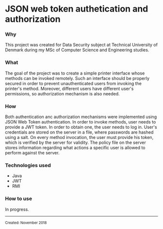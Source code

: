 <html>
<body>
<h1 class="title">JSON web token authetication and authorization</h1>
<h3 class="why">Why</h3>
<p class="why">This project was created for Data Security subject at Technical University of Denmark during my MSc of Computer Science and Engineering studies.</p>
<h3 class="what">What</h3>
<p class="what">The goal of the project was to create a simple printer interface whose methods can be invoked remotely. Such an interface should be properly secured in order to prevent unauthenticated users from invoking the printer's method. Moreover, different users have different user's permissions, so authorization mechanism is also needed.</p>
<h3 class="how">How</h3>
<p class="how">Both authentication anc authorization mechanisms were implemented using JSON Web Token authentication. In order to invoke methods, user needs to provide a JWT token. In order to obtain one, the user needs to log in. User's credentials are stored on the server in a file, where passwords are hashed using a salt. On every method invocation, the user must provide his token, which is verified by the server for validity. The policy file on the server stores information regarding what actions a specific user is allowed to perform against the server.</p>
<h3 class="technologies">Technologies used</h3>
<ul class="technologies">
  <li class="tech">Java</li>
  <li class="tech">JWT <!--JSON Web Token--></li>
  <li class="tech">RMI <!--Remote Method Invocation--></li>
</ul>
<h3 class="usage">How to use</h3>
<p class="usage">In progress.</p>
<hr>
<small>Created: November 2018</small>
</body>
</html>
